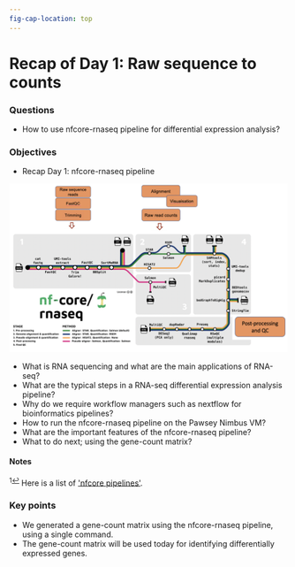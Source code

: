 ```yaml
---
fig-cap-location: top
---
```



# Recap of Day 1: Raw sequence to counts

<div class="questions">

### Questions
- How to use nfcore-rnaseq pipeline for differential expression analysis?
</div>  

<div class="objectives">

### Objectives
- Recap Day 1: nfcore-rnaseq pipeline
</div>  

![nfcore-rnaseq workflow](../fig/typical_and_nfcore_merged.png)


-   What is RNA sequencing and what are the main applications of RNA-seq?
-   What are the typical steps in a RNA-seq differential expression analysis pipeline?
-   Why do we require workflow managers such as nextflow for bioinformatics pipelines?
-   How to run the nfcore-rnaseq pipeline on the Pawsey Nimbus VM?
-   What are the important features of the nfcore-rnaseq pipeline?
-   What to do next; using the gene-count matrix?




#### Notes

<sup id="f1">1[↩](#a1)</sup> Here is a list of ['nfcore pipelines'](https://nf-co.re/pipelines/).



<div class="keypoints">

### Key points

- We generated a gene-count matrix using the nfcore-rnaseq pipeline, using a single command.
- The gene-count matrix will be used today for identifying differentially expressed genes.
</div>  